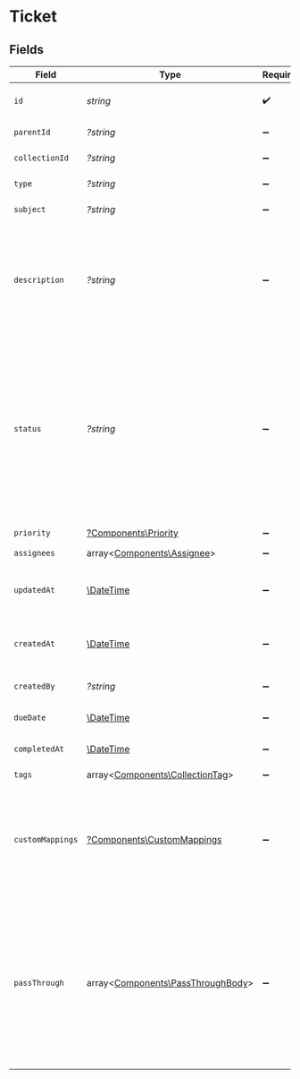 # Ticket


## Fields

| Field                                                                                                                                                                    | Type                                                                                                                                                                     | Required                                                                                                                                                                 | Description                                                                                                                                                              | Example                                                                                                                                                                  |
| ------------------------------------------------------------------------------------------------------------------------------------------------------------------------ | ------------------------------------------------------------------------------------------------------------------------------------------------------------------------ | ------------------------------------------------------------------------------------------------------------------------------------------------------------------------ | ------------------------------------------------------------------------------------------------------------------------------------------------------------------------ | ------------------------------------------------------------------------------------------------------------------------------------------------------------------------ |
| `id`                                                                                                                                                                     | *string*                                                                                                                                                                 | :heavy_check_mark:                                                                                                                                                       | A unique identifier for an object.                                                                                                                                       | 12345                                                                                                                                                                    |
| `parentId`                                                                                                                                                               | *?string*                                                                                                                                                                | :heavy_minus_sign:                                                                                                                                                       | The ticket's parent ID                                                                                                                                                   | 12345                                                                                                                                                                    |
| `collectionId`                                                                                                                                                           | *?string*                                                                                                                                                                | :heavy_minus_sign:                                                                                                                                                       | The ticket's collection ID                                                                                                                                               | 12345                                                                                                                                                                    |
| `type`                                                                                                                                                                   | *?string*                                                                                                                                                                | :heavy_minus_sign:                                                                                                                                                       | The ticket's type                                                                                                                                                        | Technical                                                                                                                                                                |
| `subject`                                                                                                                                                                | *?string*                                                                                                                                                                | :heavy_minus_sign:                                                                                                                                                       | Subject of the ticket                                                                                                                                                    | Technical Support Request                                                                                                                                                |
| `description`                                                                                                                                                            | *?string*                                                                                                                                                                | :heavy_minus_sign:                                                                                                                                                       | The ticket's description. HTML version of description is mapped if supported by the third-party platform                                                                 | I am facing issues with my internet connection                                                                                                                           |
| `status`                                                                                                                                                                 | *?string*                                                                                                                                                                | :heavy_minus_sign:                                                                                                                                                       | The current status of the ticket. Possible values include: open, in_progress, closed, or - in cases where there is no clear mapping - the original value passed through. | open                                                                                                                                                                     |
| `priority`                                                                                                                                                               | [?Components\Priority](../../Models/Components/Priority.md)                                                                                                              | :heavy_minus_sign:                                                                                                                                                       | Priority of the ticket                                                                                                                                                   | high                                                                                                                                                                     |
| `assignees`                                                                                                                                                              | array<[Components\Assignee](../../Models/Components/Assignee.md)>                                                                                                        | :heavy_minus_sign:                                                                                                                                                       | N/A                                                                                                                                                                      |                                                                                                                                                                          |
| `updatedAt`                                                                                                                                                              | [\DateTime](https://www.php.net/manual/en/class.datetime.php)                                                                                                            | :heavy_minus_sign:                                                                                                                                                       | The date and time when the object was last updated.                                                                                                                      | 2020-09-30T07:43:32.000Z                                                                                                                                                 |
| `createdAt`                                                                                                                                                              | [\DateTime](https://www.php.net/manual/en/class.datetime.php)                                                                                                            | :heavy_minus_sign:                                                                                                                                                       | The date and time when the object was created.                                                                                                                           | 2020-09-30T07:43:32.000Z                                                                                                                                                 |
| `createdBy`                                                                                                                                                              | *?string*                                                                                                                                                                | :heavy_minus_sign:                                                                                                                                                       | The user who created the object.                                                                                                                                         | 12345                                                                                                                                                                    |
| `dueDate`                                                                                                                                                                | [\DateTime](https://www.php.net/manual/en/class.datetime.php)                                                                                                            | :heavy_minus_sign:                                                                                                                                                       | Due date of the ticket                                                                                                                                                   | 2020-09-30T07:43:32.000Z                                                                                                                                                 |
| `completedAt`                                                                                                                                                            | [\DateTime](https://www.php.net/manual/en/class.datetime.php)                                                                                                            | :heavy_minus_sign:                                                                                                                                                       | When the ticket was completed                                                                                                                                            | 2020-09-30T07:43:32.000Z                                                                                                                                                 |
| `tags`                                                                                                                                                                   | array<[Components\CollectionTag](../../Models/Components/CollectionTag.md)>                                                                                              | :heavy_minus_sign:                                                                                                                                                       | N/A                                                                                                                                                                      |                                                                                                                                                                          |
| `customMappings`                                                                                                                                                         | [?Components\CustomMappings](../../Models/Components/CustomMappings.md)                                                                                                  | :heavy_minus_sign:                                                                                                                                                       | When custom mappings are configured on the resource, the result is included here.                                                                                        |                                                                                                                                                                          |
| `passThrough`                                                                                                                                                            | array<[Components\PassThroughBody](../../Models/Components/PassThroughBody.md)>                                                                                          | :heavy_minus_sign:                                                                                                                                                       | The pass_through property allows passing service-specific, custom data or structured modifications in request body when creating or updating resources.                  |                                                                                                                                                                          |